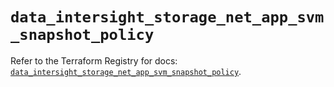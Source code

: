 # `data_intersight_storage_net_app_svm_snapshot_policy`

Refer to the Terraform Registry for docs: [`data_intersight_storage_net_app_svm_snapshot_policy`](https://registry.terraform.io/providers/ciscodevnet/intersight/1.0.71/docs/data-sources/storage_net_app_svm_snapshot_policy).
